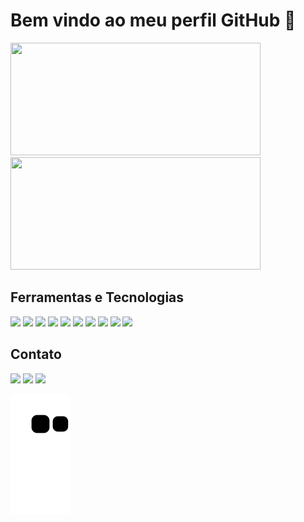 <h1>Bem vindo ao meu perfil GitHub 👋</h1>
<div>
        <a href="https://github.com/jonnatanfarias"></a>
        <img height="180px" width="400px"
            src="https://github-readme-stats.vercel.app/api?username=jonnatanfarias&amp;show_icons=true&amp;theme=dracula&amp;include_all_commits=true&amp;count_private=true" />
        <img height="180px" width="400px"
            src="https://github-readme-stats.vercel.app/api/top-langs/?username=jonnatanfarias&amp;layout=compact&amp;langs_count=7&amp;theme=dracula" />
    </div>

<h2>Ferramentas e Tecnologias</h2>
<div>
        <img src="https://cdn.jsdelivr.net/gh/devicons/devicon/icons/java/java-original-wordmark.svg" height="50px"
            widght="50px" />
        <img src="https://cdn.jsdelivr.net/gh/devicons/devicon/icons/android/android-plain.svg" height="50px"
            widght="50px" />
        <img src="https://cdn.jsdelivr.net/gh/devicons/devicon/icons/python/python-original-wordmark.svg" height="50px"
            widght="50px" />
        <img src="https://cdn.jsdelivr.net/gh/devicons/devicon/icons/csharp/csharp-original.svg" height="50px"
            widght="50px" />
        <img src="https://cdn.jsdelivr.net/gh/devicons/devicon/icons/html5/html5-original-wordmark.svg" height="50px"
            widght="50px" />
        <img src="https://cdn.jsdelivr.net/gh/devicons/devicon/icons/css3/css3-original-wordmark.svg" height="50px"
            widght="50px" />
        <img src="https://cdn.jsdelivr.net/gh/devicons/devicon/icons/javascript/javascript-original.svg" height="50px"
            widght="50px" />     
         <img src="https://cdn.jsdelivr.net/gh/devicons/devicon/icons/bootstrap/bootstrap-original-wordmark.svg" height="50px"
            widght="50px"/>
        <img src="https://cdn.jsdelivr.net/gh/devicons/devicon/icons/oracle/oracle-original.svg" height="50px"
            widght="50px" />
        <img src="https://cdn.jsdelivr.net/gh/devicons/devicon/icons/mysql/mysql-original-wordmark.svg" height="50px"
            widght="50px" />
    </div>


<div>

<h2>Contato</h2>

<a href="https://instagram.com/jonnatanfarias" target="_blank"><img
                src="https://img.shields.io/badge/-Instagram-%23E4405F?style=for-the-badge&logo=instagram&logoColor=white"
                target="_blank"></a>
<a href="mailto:jonnattanfarias@gmail.com"><img
                src="https://img.shields.io/badge/Gmail-D14836?style=for-the-badge&logo=gmail&logoColor=white"
                target="_blank"></a>
<a href="https://www.linkedin.com/in/jonnatan-farias" target="_blank"><img
                src="https://img.shields.io/badge/-LinkedIn-%230077B5?style=for-the-badge&logo=linkedin&logoColor=white"
                target="_blank"></a>
</div>

![Snake animation](https://github.com/jonnatanfarias/jonnatanfarias/blob/output/github-contribution-grid-snake.svg)
